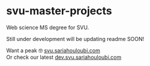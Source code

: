# svu-master-projects
Web science MS degree for SVU.

Still under development will be updating readme SOON! 

Want a peak :nerd_face: [svu.sariahouloubi.com](http://svu.sariahouloubi.com)  
Or check our latest [dev.svu.sariahouloubi.com](http://dev.svu.sariahouloubi.com)
